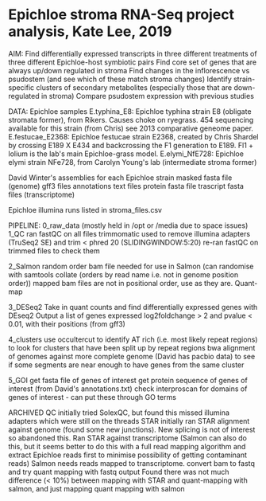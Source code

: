 # Epichloe stroma RNA-Seq project analysis, Kate Lee, 2019 #

AIM:
  Find differentially expressed transcripts in three different treatments of three different Epichloe-host symbiotic pairs
  Find core set of genes that are always up/down regulated in stroma
  Find changes in the inflorescence vs psudostem (and see which of these match stroma changes)
  Identify strain-specific clusters of secondary metabolites (especially those that are down-regulated in stroma)
  Compare psudostem expression with previous studies


DATA:
  Epichloe samples
    E.typhina_E8: Epichloe typhina strain E8 (obligate stromata former), from Rikers. Causes choke on ryegrass.
      454 sequencing available for this strain (from Chris) see 2013 comparative geneome paper.
    E.festucae_E2368: Epichloe festucae strain E2368, created by Chris Shardel by crossing E189 X E434 and backcrossing
      the F1 generation to E189. Fl1 + lolium is the lab's main Epichloe-grass model.
    E.elymi_NfE728: Epichloe elymi strain NFe728, from Carolyn Young's lab (intermediate stroma former)

  David Winter's assemblies for each Epichloe strain
    masked fasta file (genome)
    gff3 files
    annotations text files
    protein fasta file
    trascript fasta files (transcriptome)

  Epichloe illumina runs listed in stroma_files.csv


PIPELINE:
  0_raw_data (mostly held in /opt or /media due to space issues)
  1_QC      ran fastQC on all files
            trimmomatic used to remove illumina adapters (TruSeq2 SE) and trim < phred 20 (SLIDINGWINDOW:5:20)
            re-ran fastQC on trimmed files to check them

  2_Salmon  random order bam file needed for use in Salmon (can randomise with samtools collate (orders by read name i.e. not in genome position order))
            mapped bam files are not in positional order, use as they are.
            Quant-map

  3_DESeq2  Take in quant counts and find differentially expressed genes with DEseq2
            Output a list of genes expressed log2foldchange > 2 and pvalue < 0.01, with their positions (from gff3)

  4_clusters  use occultercut to identify AT rich (i.e. most likely repeat regions) to look for clusters that have been split up by repeat regions
            bwa alignment of genomes against more complete genome (David has pacbio data) to see if some segments are near enough to have genes from the same cluster

  5_GOI     get fasta file of genes of interest
            get protein sequence of genes of interest (from David's annotations.txt)
            check interproscan for domains of genes of interest - can put these through GO terms




ARCHIVED
QC        initially tried SolexQC, but found this missed illumina adapters which were still on the threads
STAR      initially ran STAR alignment against genome (found some new junctions). New splicing is not of interest so abandoned this.
          Ran STAR against transcriptome (Salmon can also do this, but it seems better to do this with a
          full read mapping algorithm and extract Epichloe reads first to minimise possibility of getting contaminant reads)
          Salmon needs reads mapped to transcriptome. convert bam to fastq and try quant mapping with fastq output
          Found there was not much difference (< 10%) between mapping with STAR and quant-mapping with salmon, and just mapping quant mapping with salmon
